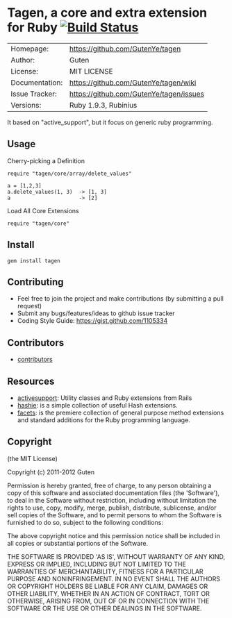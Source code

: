 # Tagen, a core and extra extension for Ruby [![Build Status](https://secure.travis-ci.org/GutenYe/tagen.png)](http://travis-ci.org/GutenYe/tagen)

|                |                                         |
|----------------|-----------------------------------------|
| Homepage:      | https://github.com/GutenYe/tagen        |
| Author:	       | Guten                                   |
| License:       | MIT LICENSE                             |
| Documentation: | https://github.com/GutenYe/tagen/wiki   |
| Issue Tracker: | https://github.com/GutenYe/tagen/issues |
| Versions:      | Ruby 1.9.3, Rubinius                    |

It based on "active_support", but it focus on generic ruby programming.

Usage
-----

Cherry-picking a Definition

	require "tagen/core/array/delete_values"

	a = [1,2,3]
	a.delete_values(1, 3)  -> [1, 3]
	a                      -> [2]

Load All Core Extensions

	require "tagen/core"


Install
----------

	gem install tagen

Contributing
-------------

* Feel free to join the project and make contributions (by submitting a pull request)
* Submit any bugs/features/ideas to github issue tracker
* Coding Style Guide: https://gist.github.com/1105334

Contributors
------------

* [contributors](https://github.com/GutenYe/tagen/contributors)

Resources
---------

* [activesupport](https://github.com/rails/rails/tree/master/activesupport): Utility classes and Ruby extensions from Rails
* [hashie](https://github.com/intridea/hashie): is a simple collection of useful Hash extensions.
* [facets](https://github.com/rubyworks/facets): is the premiere collection of general purpose method extensions and standard additions for the Ruby programming language.

Copyright
---------

(the MIT License)

Copyright (c) 2011-2012 Guten

Permission is hereby granted, free of charge, to any person obtaining a copy of this software and associated documentation files (the 'Software'), to deal in the Software without restriction, including without limitation the rights to use, copy, modify, merge, publish, distribute, sublicense, and/or sell copies of the Software, and to permit persons to whom the Software is furnished to do so, subject to the following conditions:

The above copyright notice and this permission notice shall be included in all copies or substantial portions of the Software.

THE SOFTWARE IS PROVIDED 'AS IS', WITHOUT WARRANTY OF ANY KIND, EXPRESS OR IMPLIED, INCLUDING BUT NOT LIMITED TO THE WARRANTIES OF MERCHANTABILITY, FITNESS FOR A PARTICULAR PURPOSE AND NONINFRINGEMENT.  IN NO EVENT SHALL THE AUTHORS OR COPYRIGHT HOLDERS BE LIABLE FOR ANY CLAIM, DAMAGES OR OTHER LIABILITY, WHETHER IN AN ACTION OF CONTRACT, TORT OR OTHERWISE, ARISING FROM, OUT OF OR IN CONNECTION WITH THE SOFTWARE OR THE USE OR OTHER DEALINGS IN THE SOFTWARE.
